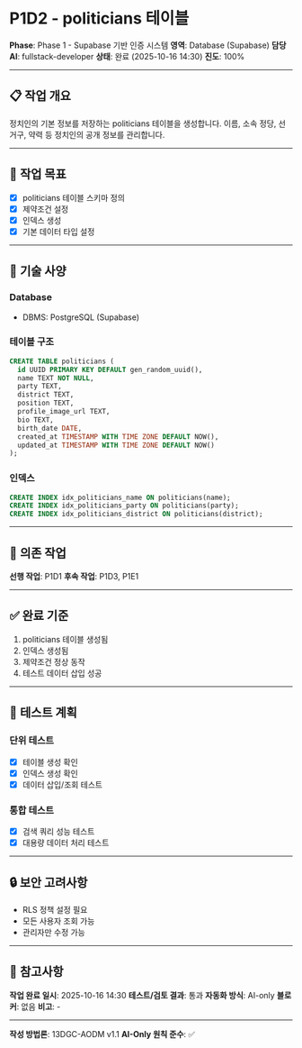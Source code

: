 # P1D2 - politicians 테이블

**Phase**: Phase 1 - Supabase 기반 인증 시스템
**영역**: Database (Supabase)
**담당 AI**: fullstack-developer
**상태**: 완료 (2025-10-16 14:30)
**진도**: 100%

---

## 📋 작업 개요

정치인의 기본 정보를 저장하는 politicians 테이블을 생성합니다. 이름, 소속 정당, 선거구, 약력 등 정치인의 공개 정보를 관리합니다.

---

## 🎯 작업 목표

- [x] politicians 테이블 스키마 정의
- [x] 제약조건 설정
- [x] 인덱스 생성
- [x] 기본 데이터 타입 설정

---

## 📐 기술 사양

### Database
- DBMS: PostgreSQL (Supabase)

### 테이블 구조
```sql
CREATE TABLE politicians (
  id UUID PRIMARY KEY DEFAULT gen_random_uuid(),
  name TEXT NOT NULL,
  party TEXT,
  district TEXT,
  position TEXT,
  profile_image_url TEXT,
  bio TEXT,
  birth_date DATE,
  created_at TIMESTAMP WITH TIME ZONE DEFAULT NOW(),
  updated_at TIMESTAMP WITH TIME ZONE DEFAULT NOW()
);
```

### 인덱스
```sql
CREATE INDEX idx_politicians_name ON politicians(name);
CREATE INDEX idx_politicians_party ON politicians(party);
CREATE INDEX idx_politicians_district ON politicians(district);
```

---

## 🔗 의존 작업

**선행 작업**: P1D1
**후속 작업**: P1D3, P1E1

---

## ✅ 완료 기준

1. politicians 테이블 생성됨
2. 인덱스 생성됨
3. 제약조건 정상 동작
4. 테스트 데이터 삽입 성공

---

## 📝 테스트 계획

### 단위 테스트
- [x] 테이블 생성 확인
- [x] 인덱스 생성 확인
- [x] 데이터 삽입/조회 테스트

### 통합 테스트
- [x] 검색 쿼리 성능 테스트
- [x] 대용량 데이터 처리 테스트

---

## 🔒 보안 고려사항

- RLS 정책 설정 필요
- 모든 사용자 조회 가능
- 관리자만 수정 가능

---

## 📌 참고사항

**작업 완료 일시**: 2025-10-16 14:30
**테스트/검토 결과**: 통과
**자동화 방식**: AI-only
**블로커**: 없음
**비고**: -

---

**작성 방법론**: 13DGC-AODM v1.1
**AI-Only 원칙 준수**: ✅
